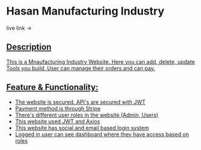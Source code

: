 # Hasan Manufacturing Industry

live link -> <a href='https://hasan-manufacturing-industry.web.app/'>

## Description

This is a Mnaufacturing Industry Website. Here you can add, delete, update Tools you build. User can manage their orders and can pay.

## Feature & Functionality:

-   The website is secured. API's are secured with JWT
-   Payment method is through Stripe
-   There's different user roles in the website (Admin, Users)
-   This website used JWT and Axios
-   This website has social and email based login system
-   Logged in user can see dashboard where they have access based on roles
